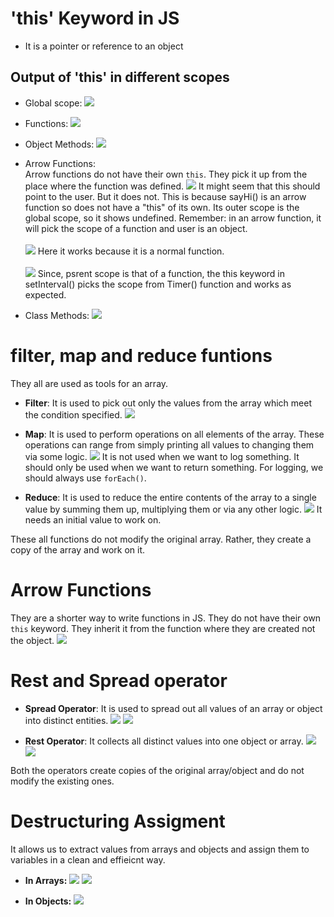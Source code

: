 # 'this' Keyword in JS

- It is a pointer or reference to an object

## Output of 'this' in different scopes

- Global scope:
  <img src="https://i.imgur.com/YMdAAXd.png">

- Functions:
  <img src="https://i.imgur.com/3Dgh4j8.png">

- Object Methods:
  <img src="https://i.imgur.com/MH49WF5.png">

- Arrow Functions:<br>
  Arrow functions do not have their own `this`. They pick it up from the place where the function was defined.
  <img src="https://i.imgur.com/0d6hZwI.png">
  It might seem that this should point to the user. But it does not. This is because sayHi() is an arrow function so does not have a "this" of its own. Its outer scope is the global scope, so it shows undefined. Remember: in an arrow function, it will pick the scope of a function and user is an object.
  <br>
  <br>
  <img src="https://i.imgur.com/2PHLOMr.png">
  Here it works because it is a normal function.
  <br>
  <br>
  <img src="https://i.imgur.com/eqlwMjA.png">
  Since, psrent scope is that of a function, the this keyword in setInterval() picks the scope from Timer() function and works as expected.

- Class Methods:
  <img src="https://i.imgur.com/D0nXgI1.png">

# filter, map and reduce funtions

They all are used as tools for an array.

- **Filter**: It is used to pick out only the values from the array which meet the condition specified.
  <img src="https://i.imgur.com/xK0TcH6.png">

- **Map**: It is used to perform operations on all elements of the array. These operations can range from simply printing all values to changing them via some logic.
  <img src="https://i.imgur.com/FQwexTD.png">
  It is not used when we want to log something. It should only be used when we want to return something. For logging, we should always use `forEach()`.

- **Reduce**: It is used to reduce the entire contents of the array to a single value by summing them up, multiplying them or via any other logic.
  <img src="https://i.imgur.com/XoHdESd.png">
  It needs an initial value to work on.

These all functions do not modify the original array. Rather, they create a copy of the array and work on it.

# Arrow Functions

They are a shorter way to write functions in JS. They do not have their own `this` keyword. They inherit it from the function where they are created not the object.
<img src="https://i.imgur.com/OgQt8Xm.png">

# Rest and Spread operator

- **Spread Operator**: It is used to spread out all values of an array or object into distinct entities.
  <img src="https://i.imgur.com/5JhzvNb.png">
  <img src="https://i.imgur.com/7Tb2Jpk.png">

- **Rest Operator**: It collects all distinct values into one object or array.
  <img src="https://i.imgur.com/WISPy0E.png">
  <img src="https://i.imgur.com/ZWh7ozc.png">

Both the operators create copies of the original array/object and do not modify the existing ones.

# Destructuring Assigment

It allows us to extract values from arrays and objects and assign them to variables in a clean and effieicnt way.

- **In Arrays:**
  <img src="https://i.imgur.com/OeLZkxw.png">
  <img src="https://i.imgur.com/fC1MZO1.png">

- **In Objects:**
  <img src="https://i.imgur.com/QCzQ3bH.png">
